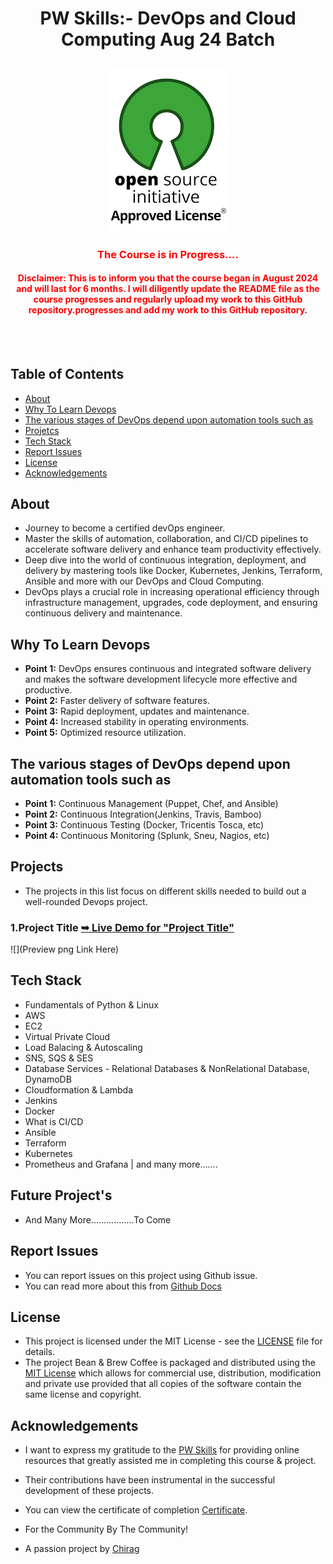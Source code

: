 <h1 align="center">PW Skills:- DevOps and Cloud Computing Aug 24 Batch</h1>

<div align="center">

<h2 align="center">
  <a href="LICENSE">
    <img src="https://github.com/SorcererChiragsingh/PW-Skills-DevOps-and-Cloud-Computing-Aug-24/blob/main/MIT%20License.png" alt="MIT License" />
  </a>
</h2>
<h3 align="center">
<font color="red">The Course is in Progress....</font>
</h3>
<h4 align="center">
<font color="red">Disclaimer: This is to inform you that the course began in August 2024 and will last for 6 months. I will diligently update the README file as the course progresses and regularly upload my work to this GitHub repository.progresses and add my work to this GitHub repository.</font>
</h4>
<p></p>

</div> <br/><br/>

## Table of Contents

- [About](#about)
- [Why To Learn Devops](#Why-To-Learn-Devops)
- [The various stages of DevOps depend upon automation tools such as](#The-various-stages-of-DevOps-depend-upon-automation-tools-such-as)
- [Projetcs](#Projects)
- [Tech Stack](#tech-stack)
- [Report Issues](#report-issues)
- [License](#license)
- [Acknowledgements](#acknowledgements)

## About
- Journey to become a certified devOps engineer.
- Master the skills of automation, collaboration, and CI/CD pipelines to accelerate software delivery and enhance team productivity effectively.
- Deep dive into the world of continuous integration, deployment, and delivery by mastering tools like Docker, Kubernetes, Jenkins, Terraform, Ansible   and more with our DevOps and Cloud Computing. 
- DevOps plays a crucial role in increasing operational efficiency through infrastructure management, upgrades, code deployment, and ensuring continuous delivery and maintenance.

## Why To Learn Devops

- **Point 1:** DevOps ensures continuous and integrated software delivery and makes the software development lifecycle more effective and productive.
- **Point 2:** Faster delivery of software features.
- **Point 3:** Rapid deployment, updates and maintenance.
- **Point 4:** Increased stability in operating environments.
- **Point 5:** Optimized resource utilization.

## The various stages of DevOps depend upon automation tools such as

- **Point 1:** Continuous Management (Puppet, Chef, and Ansible)  
- **Point 2:** Continuous Integration(Jenkins, Travis, Bamboo)
- **Point 3:** Continuous Testing (Docker, Tricentis Tosca, etc)
- **Point 4:** Continuous Monitoring (Splunk, Sneu, Nagios, etc)


## Projects

- The projects in this list focus on different skills needed to build out a well-rounded Devops project.

### 1.Project Title <a href="" target="_blank"><strong>➥ Live Demo for "Project Title"</strong></a>
![](Preview png Link Here)



## Tech Stack

- Fundamentals of Python & Linux
- AWS
- EC2
- Virtual Private Cloud
- Load Balacing & Autoscaling
- SNS, SQS & SES
- Database Services - Relational Databases & NonRelational Database, DynamoDB
- Cloudformation & Lambda
- Jenkins
- Docker
- What is CI/CD
- Ansible
- Terraform
- Kubernetes
- Prometheus and Grafana | and many more.......


## Future Project's

 - And Many More.................To Come

 ## Report Issues
- You can report issues on this project using Github issue.
- You can read more about this from [Github Docs](https://docs.github.com/en/issues/tracking-your-work-with-issues/creating-an-issue)

## License

- This project is licensed under the MIT License - see the [LICENSE](https://github.com/SorcererChiragsingh/PW-Skills-DevOps-and-Cloud-Computing-Aug-24/LICENSE) file for details.
- The project Bean & Brew Coffee is packaged and distributed using the [MIT License](https://choosealicense.com/licenses/mit/) which allows for commercial use, distribution, modification and private use provided that all copies of the software contain the same license and copyright.

## Acknowledgements

- I want to express my gratitude to the [PW Skills](https://pwskills.com/course/devops-cloud-computing/?source=pwskills.com&position=course_dropdown&from=home_page) for providing online resources that greatly assisted me in completing this course & project.

- Their contributions have been instrumental in the successful development of these projects. 
- You can view the certificate of completion [Certificate]().

- For the Community By The Community!
- A passion project by [Chirag](www.linkedin.com/in/chirag-singh-148993279)